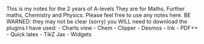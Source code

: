 This is my notes for the 2 years of A-levels
They are for Maths, Further maths, Chemistry and Physics.
Please feel free to use any notes here.
BE WARNED:
  they may not be clear (sorry)
  you WILL need to download the plugins I have used:
    - Charts view
    - Chem
    - Clipper
    - Desmos
    - Ink
    - PDF++
    - Quick latex
    - TikZ Jax
    - Widgets
